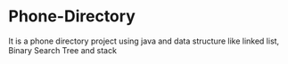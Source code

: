 # Phone-Directory
It is a phone directory project using java and data structure like linked list,  Binary Search Tree and stack

